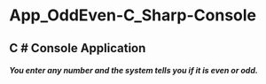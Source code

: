 # App_OddEven-C_Sharp-Console

<h2>C # Console Application</h2>

<h5>
  You enter any number and the system tells you if it is even or odd.
</h5>
